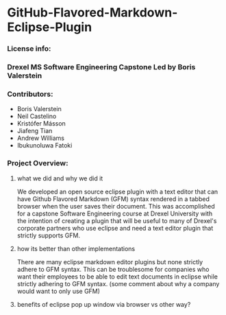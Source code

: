 # GitHub-Flavored-Markdown-Eclipse-Plugin

### License info:

### Drexel MS Software Engineering Capstone Led by Boris Valerstein

### Contributors:
* Boris Valerstein
* Neil Castelino
* Kristófer Másson
* Jiafeng Tian
* Andrew Williams
* Ibukunoluwa Fatoki

### Project Overview:

1. what we did and why we did it

    We developed an open source eclipse plugin with a text editor that can have Github Flavored Markdown (GFM) syntax
    rendered in a tabbed browser when the user saves their document. This was accomplished for a capstone Software
    Engineering course at Drexel University with the intention of creating a plugin that will be useful to many of
    Drexel's corporate partners who use eclipse and need a text editor plugin that strictly supports GFM. 

2. how its better than other implementations
	
	There are many eclipse markdown editor plugins but none strictly adhere to GFM syntax. This can be troublesome
	for companies who want their employees to be able to edit text documents in eclipse while strictly adhering to
	GFM syntax. (some comment about why a company would want to only use GFM)
	
3. benefits of eclipse pop up window via browser vs other way?

